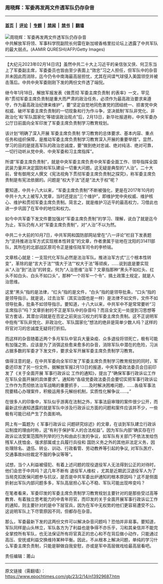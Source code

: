 ### 周晓辉：军委再发两文件透军队仍存杂音

---

#### [首页](../../../..?n13929687) &nbsp;|&nbsp; [评论](../../../../../epoch-comment?n13929687) &nbsp;|&nbsp; [专题](../../../../../epoch-special?n13929687) &nbsp;|&nbsp; [禁闻](../../../../../epoch-news?n13929687) &nbsp;|&nbsp; [禁书](../../../../../books?n13929687) &nbsp;|&nbsp; [翻墙](https://github.com/gfw-breaker/nogfw/blob/master/README.md?n13929687)


<div><img alt="周晓辉：军委再发两文件透军队仍存杂音" class="attachment-djy_600_400 size-djy_600_400 wp-post-image" src="https://i.epochtimes.com/assets/uploads/2018/06/GettyImages-134105706-600x400.jpg"/>
<div class="caption">
 中共解放军将领、军事科学院副院长何雷在新加坡香格里拉论坛上透露了中共军队的最大弱点。(AAMIR QURESHI/AFP/Getty Images)
</div></div><hr/><div class="post_content" id="artbody" itemprop="articleBody">
 <!-- article content begin -->
 <p>
  【大纪元2023年02月14日讯】虽然中共二十大上习近平的亲信张又侠、何卫东当上了军委副主席，军委委员也皆由至少表面上“效忠”习之人担任，但军队中的杂音并未因此而消除，迄今仍令中南海最高层担忧，尤其在间谍气球侵入美国领空并被击落后。中共中央军委刚刚下发的两份文件透了端倪。
 </p>
 <p>
  继今年1月18日，解放军报发表《做贯彻
  <ok href="https://www.epochtimes.com/gb/tag/%E5%86%9B%E5%A7%94%E4%B8%BB%E5%B8%AD%E8%B4%9F%E8%B4%A3%E5%88%B6.html">
   军委主席负责制
  </ok>
  的表率》一文，罕见称“贯彻军委主席负责制是重大而严肃的政治任务，必须作为最高政治要求来遵守，作为最高政治纪律来维护”，要“坚定自觉地同危害党的团结统一、损害党中央权威、破坏军委主席负责制的一切现象和行为作斗争，坚决抵制‘军队非党化、非政治化’和‘军队国家化’等错误政治观点”后，2月13日，新华社报道称，中央军委办公厅日前面向全军印发了军委主席负责制学习教育规划。
 </p>
 <p>
  该计划“明确了深入开展
  <ok href="https://www.epochtimes.com/gb/tag/%E5%86%9B%E5%A7%94%E4%B8%BB%E5%B8%AD%E8%B4%9F%E8%B4%A3%E5%88%B6.html">
   军委主席负责制
  </ok>
  学习教育的总体要求、基本内容、重点任务和组织保障，是推动军委主席负责制学习教育深入开展的重要举措”。显然，学习的目的是提高军队的政治忠诚度，要“做到绝对忠诚、绝对纯洁、绝对可靠，一切行动听从党中央、中央军委和习主席指挥”。
 </p>
 <p>
  所谓“军委主席负责制”，就是中央军委主席负责中央军委全面工作、领导指挥全国武装力量并决定国防和军队建设一切重大问题。这无疑是典型的“人治”。二十大前，曾有御用文人撰文《宪法视角下贯彻军委主席负责制之探究》，称军委主席负责制是有宪法依据的。问题是“权大于法”还是“法大于权”呢？
 </p>
 <p>
  要知道，中共十八大以来，“军委主席负责制”不断被强化，更是在2017年10月的中共十九大上被写入党章，当时还提出“三个维护”，即维护党中央权威、维护核心、维护和贯彻军委主席负责制。简言之，就是维护习近平的最高权力，习借此也进一步巩固了在军中的地位和权力。
 </p>
 <p>
  如今中共军委下发文件要加强对“军委主席负责制”的学习、理解，说白了就是迄今为止，军队仍有人对“军委主席负责制”，对“人治”不以为然。
 </p>
 <p>
  中共二十大前的10月7日，中共军网和国防部网站曾在“八一评论”栏目下发表题为“坚持推进治军方式实现根本性转变”的文章，作者隶属于驻地在沈阳的31411部队，其所在的北部战区原司令正是接任陆军司令的李桥铭。
 </p>
 <p>
  文章核心就是：一支现代化军队必然是法治军队。推进治军方式“三个根本性转变”，革除的是“言大于法”“情大于法”“权大于法”等顽疾，……说到底是要实现从“人治”到“法治”的转变。何为“人治思维”治军？文章指那种“黑头不如红头、红头不如白头、白头不如口头”，那种“一个将军一个令”、搞土政策土规定，就是人治思维。
 </p>
 <p>
  这里“黑头”指的是法律，“红头”指的是文件，“白头”指的是领导批条，“口头”指的是领导指示。就是说，过去治军（其实治国也是一样）是法律不如文件，文件不如领导批条，批条不如领导指示。要知道，十八大以来，中共军中不是常常要听“习主席指示”吗？文章折射的不正是军队中的杂音吗？而且全文无一处提到习思想等官方套话，其潜台词就是在否定之前突出习权力的军委主席负责制。这不正说明军中抱有“军队非党化、非政治化、军队国家化”想法的绝非是简单少数人吗？这样的将官对习的忠诚度无疑将打折扣。
 </p>
 <p>
  而这样的杂音随着近两个多月军队中官兵大量染疫、众多退役将领死亡，极有可能有加强之势。应该是为了消弭这些愈来愈多的杂音，消除军队中潜在的危险，习派占据多数的军委才下发文件，要求全军开展军委主席负责制学习教育。
 </p>
 <p>
  值得注意的是，在中共军委向全军印发了军委主席负责制学习教育规划的同时，军委还印发了另一份文件。据解放军报2月13日的报道，中央军委政法委员会日前印发了《关于全面开展
  <ok href="https://www.epochtimes.com/gb/tag/%E5%86%9B%E4%BA%8B%E8%A1%8C%E6%94%BF%E8%AF%89%E8%AE%BC.html">
   军事行政诉讼
  </ok>
  工作的通知》，提出了“确保军事行政诉讼工作在军队全面开展的具体要求”。通知称“各级党委政法委员会要切实把军事行政诉讼工作作为贯彻依法治军战略的重要抓手，……及时解决困难问题，……各级军事法院要精心办理案件，积极运用多元解纷机制，实质性化解争议……。”
 </p>
 <p>
  在很多人的印象中，军队似乎游离在法制之外，军事法庭审理的案件很少公开，而最新这份通知透露的就是军队中涉及行政诉讼方面的问题和案件应该并不少，一些极有可能已经产生了负面影响。
 </p>
 <p>
  网上有一篇题为《
  <ok href="https://www.epochtimes.com/gb/tag/%E5%86%9B%E4%BA%8B%E8%A1%8C%E6%94%BF%E8%AF%89%E8%AE%BC.html">
   军事行政诉讼
  </ok>
  问题研究综述》的文章，在谈到军队建立行政诉讼制度的理由时称，这“有利于保护军人的合法权益”。因为军队内部“确实存在行政诉讼法受案范围所列举的行为和由此引发的争议，如军队有关部门不依法发给伤残军人抚恤金、强求部属或士兵履行兵役和 国防义务之外的其他非法定义务，因处理除名、退伍、转业、训动、行政看管、劳动教养等引起的争议, 对军队医疗、交通事故纠纷裁定不服的争议等等”。
 </p>
 <p>
  试想，当个人利益被侵犯、有着上述问题的现役退役军人无法得到公正的对待时，他们会忠于中共吗？这几年不断有
  <ok href="https://www.epochtimes.com/gb/tag/%E9%80%80%E5%BD%B9%E5%86%9B%E4%BA%BA%E7%BB%B4%E6%9D%83.html">
   退役军人维权
  </ok>
  ，尤其是近期武汉退役军人为了当局克扣医保问题参与抗议，是否是中共军委出炉通知的根本原因吗？这不是侧面折射出军队内部问题多多，军队高层担心军心不稳、军队可能出现哗变吗？
 </p>
 <p>
  在笔者看来，军委印发的军委主席负责制学习教育规划主要针对的是那些受过高等教育、有着独立思考能力的中青年将官，而印发的关于全面开展军事行政诉讼工作的通知，则主要针对的是中下层官兵，因为在军中无权势的他们更容易遭受不公。这说明军队上下尽管原因不同，但都存在杂音。
 </p>
 <p>
  那么，军委最新下发的这两份文件可以解决杂音问题吗？恐怕并非易事。要知道，军队同样是山头林立，军队各方为了利益也是争得不亦乐乎，习和其亲信并不能完全掌控所有军队，也无法保证所有将官真正的忠心和不在背后做小动作，只能通过高压、安抚或利益交换维持某种平衡。因此，不从根本上解决问题，单纯的学习什么军委主席负责制，只能是聊做自我安慰，亦或是军中高层做戏给最高层看吧。
 </p>
 <p>
  责任编辑：莆山
 </p>
 <!-- article content end -->
 <div id="below_article_ad">
 </div>
</div>


---

原文链接（需翻墙）：https://www.epochtimes.com/gb/23/2/14/n13929687.htm